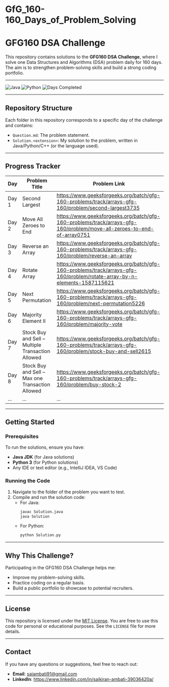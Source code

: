 # GfG_160-160_Days_of_Problem_Solving

# GFG160 DSA Challenge

This repository contains solutions to the **GFG160 DSA Challenge**, where I solve one Data Structures and Algorithms (DSA) problem daily for 160 days.
The aim is to strengthen problem-solving skills and build a strong coding portfolio.

---

![Java](https://img.shields.io/badge/Language-Java-blue)
![Python](https://img.shields.io/badge/Language-Python-green)
![Days Completed](https://img.shields.io/badge/Days_Completed-8%2F160-brightgreen)

---

## Repository Structure

Each folder in this repository corresponds to a specific day of the challenge and contains:
- `Question.md`: The problem statement.
- `Solution.<extension>`: My solution to the problem, written in Java/Python/C++ (or the language used).

---

## Progress Tracker

| Day  | Problem Title            | Problem Link                  |
|------|--------------------------|--------------------------------|
| Day 1 | Second Largest | https://www.geeksforgeeks.org/batch/gfg-160-problems/track/arrays-gfg-160/problem/second-largest3735 |
| Day 2 | Move All Zeroes to End | https://www.geeksforgeeks.org/batch/gfg-160-problems/track/arrays-gfg-160/problem/move-all-zeroes-to-end-of-array0751 |
| Day 3 | Reverse an Array | https://www.geeksforgeeks.org/batch/gfg-160-problems/track/arrays-gfg-160/problem/reverse-an-array |
| Day 4 | Rotate Array | https://www.geeksforgeeks.org/batch/gfg-160-problems/track/arrays-gfg-160/problem/rotate-array-by-n-elements-1587115621 |
| Day 5 | Next Permutation | https://www.geeksforgeeks.org/batch/gfg-160-problems/track/arrays-gfg-160/problem/next-permutation5226 |
| Day 6 | Majority Element II | https://www.geeksforgeeks.org/batch/gfg-160-problems/track/arrays-gfg-160/problem/majority-vote |
| Day 7 | Stock Buy and Sell – Multiple Transaction Allowed | https://www.geeksforgeeks.org/batch/gfg-160-problems/track/arrays-gfg-160/problem/stock-buy-and-sell2615 |
| Day 8| Stock Buy and Sell – Max one Transaction Allowed | https://www.geeksforgeeks.org/batch/gfg-160-problems/track/arrays-gfg-160/problem/buy-stock-2 |
| ...  | ...                      | ...                            |

---

## Getting Started

### Prerequisites
To run the solutions, ensure you have:
- **Java JDK** (for Java solutions)
- **Python 3** (for Python solutions)
- Any IDE or text editor (e.g., IntelliJ IDEA, VS Code)

### Running the Code
1. Navigate to the folder of the problem you want to test.
2. Compile and run the solution code:
   - For Java:
     ```bash
     javac Solution.java
     java Solution
     ```
   - For Python:
     ```bash
     python Solution.py
     ```

---

## Why This Challenge?

Participating in the GFG160 DSA Challenge helps me:
- Improve my problem-solving skills.
- Practice coding on a regular basis.
- Build a public portfolio to showcase to potential recruiters.

---

## License

This repository is licensed under the [MIT License](./LICENSE). You are free to use this code for personal or educational purposes. See the `LICENSE` file for more details.

---

## Contact

If you have any questions or suggestions, feel free to reach out:
- **Email**: saiambati91@gmail.com
- **LinkedIn**: https://www.linkedin.com/in/saikiran-ambati-39036420a/

